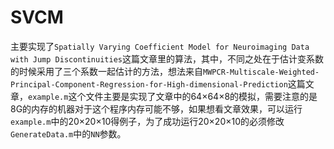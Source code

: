 # SVCM

主要实现了`Spatially Varying Coefficient Model for Neuroimaging Data with Jump Discontinuities`这篇文章里的算法，其中，不同之处在于估计变系数的时候采用了三个系数一起估计的方法，想法来自`MWPCR-Multiscale-Weighted-Principal-Component-Regression-for-High-dimensional-Prediction`这篇文章，`example.m`这个文件主要是实现了文章中的64×64×8的模拟，需要注意的是8G的内存的机器对于这个程序内存可能不够，如果想看文章效果，可以运行`example.m`中的20×20×10得例子，为了成功运行20×20×10的必须修改`GenerateData.m`中的`NN`参数。
